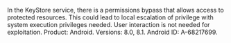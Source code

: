 In the KeyStore service, there is a permissions bypass that allows access to protected resources. This could lead to local escalation of privilege with system execution privileges needed. User interaction is not needed for exploitation. Product: Android. Versions: 8.0, 8.1. Android ID: A-68217699.